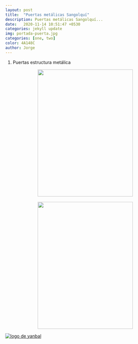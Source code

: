 ```yaml
---
layout: post
title:  "Puertas metálicas Sangolquí"
description: Puertas metálicas Sangolquí...
date:   2020-11-14 10:51:47 +0530
categories: jekyll update
img: portada-puerta.jpg
categories: [one, two]
color: 4A148C
author: Jorge
---
```

1. Puertas estructura metálica

<center>
<img src="https://raw.githubusercontent.com/Jorge-onofa/karna/gh-pages/images/puerta2.jpg" width="300" height="400" />
</center>
<br>
<center>
<img src="https://raw.githubusercontent.com/Jorge-onofa/karna/gh-pages/images/puerta3.jpg" width="300" height="400" />
</center>

[logo]: https://raw.githubusercontent.com/Betty-C/bef/gh-pages/assets/img/linkw.jpg
[dipensador]: https://api.whatsapp.com/send?phone=593999378989&text=%C2%A1Hola!%20Me%20interesa%20una%20puerta%20met%C3%A1lica "clic para abrir chat de whatsapp"
[![logo de yanbal][logo]][dipensador]

